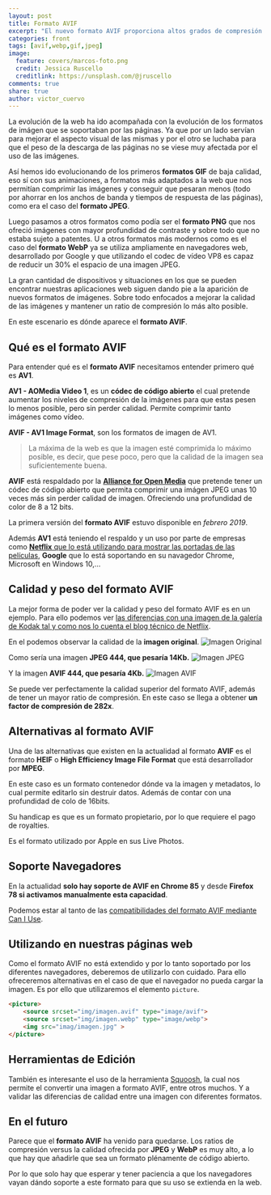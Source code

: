```yaml
---
layout: post
title: Formato AVIF
excerpt: "El nuevo formato AVIF proporciona altos grados de compresión manteniendo la calidad de las imágenes, superando a formatos como JPEG o WebP."
categories: front
tags: [avif,webp,gif,jpeg]
image:
  feature: covers/marcos-foto.png
  credit: Jessica Ruscello
  creditlink: https://unsplash.com/@jruscello
comments: true
share: true
author: victor_cuervo
---
```


La evolución de la web ha ido acompañada con la evolución de los formatos de imágen que se soportaban por las páginas. Ya que por un lado servían para mejorar el aspecto visual de las mismas y por el otro se luchaba para que el peso de la descarga de las páginas no se viese muy afectada por el uso de las imágenes.

Así hemos ido evolucionando de los primeros **formatos GIF** de baja calidad, eso sí con sus animaciones, a formatos más adaptados a la web que nos permitían comprimir las imágenes y conseguir que pesaran menos (todo por ahorrar en los anchos de banda y tiempos de respuesta de las páginas), como era el caso del **formato JPEG**.

Luego pasamos a otros formatos como podía ser el **formato PNG** que nos ofreció imágenes con mayor profundidad de contraste y sobre todo que no estaba sujeto a patentes. U a otros formatos más modernos como es el caso del **formato WebP** ya se utiliza ampliamente en navegadores web, desarrollado por Google y que utilizando el codec de vídeo VP8 es capaz de reducir un 30% el espacio de una imagen JPEG.

La gran cantidad de dispositivos y situaciones en los que se pueden encontrar nuestras aplicaciones web siguen dando pie a la aparición de nuevos formatos de imágenes. Sobre todo enfocados a mejorar la calidad de las imágenes y mantener un ratio de compresión lo más alto posible.

En este escenario es dónde aparece el **formato AVIF**.

## Qué es el formato AVIF

Para entender qué es el **formato AVIF** necesitamos entender primero qué es **AV1**.

**AV1 - AOMedia Video 1**, es un **códec de código abierto** el cual pretende aumentar los niveles de compresión de la imágenes para que estas pesen lo menos posible, pero sin perder calidad. Permite comprimir tanto imágenes como vídeo.

**AVIF - AV1 Image Format**, son los formatos de imagen de AV1.

> La máxima de la web es que la imagen esté comprimida lo máximo posible, es decir, que pese poco, pero que la calidad de la imagen sea suficientemente buena.

**AVIF** está respaldado por la [**Alliance for Open Media**](http://aomedia.org/) que pretende tener un códec de código abierto que permita comprimir una imágen JPEG unas 10 veces más sin perder calidad de imagen. Ofreciendo una profundidad de color de 8 a 12 bits.

La primera versión del **formato AVIF** estuvo disponible en *febrero 2019*.

Además **AV1** está teniendo el respaldo y un uso por parte de empresas como [**Netflix** que lo está utilizando para mostrar las portadas de las películas](https://netflixtechblog.com/avif-for-next-generation-image-coding-b1d75675fe4), **Google** que lo está soportando en su navagedor Chrome, Microsoft en Windows 10,...

## Calidad y peso del formato AVIF
La mejor forma de poder ver la calidad y peso del formato AVIF es en un ejemplo. Para ello podemos ver [las diferencias con una imagen de la galería de Kodak tal y como nos lo cuenta el blog técnico de Netflix](https://netflixtechblog.com/avif-for-next-generation-image-coding-b1d75675fe4).

En el podemos observar la calidad de la **imagen original**.
![Imagen Original]({{site.url}}/images/front/avif/imagen-original.png)

Como sería una imagen **JPEG 444, que pesaría 14Kb.**
![Imagen JPEG]({{site.url}}/images/front/avif/imagen-jpeg.png)

Y la imagen **AVIF 444, que pesaría 4Kb.**
![Imagen AVIF]({{site.url}}/images/front/avif/imagen-avif.png)

Se puede ver perfectamente la calidad superior del formato AVIF, además de tener un mayor ratio de compresión. En este caso se llega a obtener **un factor de compresión de 282x**.

## Alternativas al formato AVIF
Una de las alternativas que existen en la actualidad al formato **AVIF** es el formato **HEIF** o **High Efficiency Image File Format** que está desarrollador por **MPEG**.

En este caso es un formato contenedor dónde va la imagen y metadatos, lo cual permite editarlo sin destruir datos. Además de contar con una profundidad de colo de 16bits.

Su handicap es que es un formato propietario, por lo que requiere el pago de royalties.

Es el formato utilizado por Apple en sus Live Photos.

## Soporte Navegadores
En la actualidad **solo hay soporte de AVIF en Chrome 85** y desde **Firefox 78 si activamos manualmente esta capacidad**.

Podemos estar al tanto de las [compatibilidades del formato AVIF mediante Can I Use](https://caniuse.com/avif).

<script src="https://cdn.jsdelivr.net/gh/ireade/caniuse-embed/public/caniuse-embed.min.js"></script>

<p class="ciu_embed" data-feature="avif" data-periods="future_1,current,past_1,past_2" data-accessible-colours="false">
</p>

## Utilizando en nuestras páginas web
Como el formato AVIF no está extendido y por lo tanto soportado por los diferentes navegadores, deberemos de utilizarlo con cuidado. Para ello ofreceremos alternativas en el caso de que el navegador no pueda cargar la imagen. Es por ello que utilizaremos el elemento `picture`.

~~~html
<picture>
    <source srcset="img/imagen.avif" type="image/avif">
    <source srcset="img/imagen.webp" type="image/webp">
    <img src="imag/imagen.jpg" >
</picture>
~~~

## Herramientas de Edición
También es interesante el uso de la herramienta [Squoosh](https://squoosh.app/
), la cual nos permite el convertir una imagen a formato AVIF, entre otros muchos. Y a validar las diferencias de calidad entre una imagen con diferentes formatos.

## En el futuro
Parece que el **formato AVIF** ha venido para quedarse. Los ratios de compresión versus la calidad ofrecida por **JPEG** y **WebP** es muy alto, a lo que hay que añadirle que sea un formato plénamente de código abierto.

Por lo que solo hay que esperar y tener paciencia a que los navegadores vayan dándo soporte a este formato para que su uso se extienda en la web.